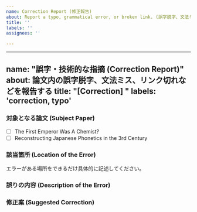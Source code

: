 ```yaml
---
name: Correction Report (修正報告)
about: Report a typo, grammatical error, or broken link. (誤字脱字、文法ミス、リンク切れを報告する)
title: ''
labels: ''
assignees: ''

---
```


---
name: "誤字・技術的な指摘 (Correction Report)"
about: 論文内の誤字脱字、文法ミス、リンク切れなどを報告する
title: "[Correction] "
labels: 'correction, typo'
---

### 対象となる論文 (Subject Paper)
<!-- どちらの論文に関する指摘か、選択または明記してください / Please specify which paper this report refers to. -->
- [ ] The First Emperor Was A Chemist?
- [ ] Reconstructing Japanese Phonetics in the 3rd Century

### 該当箇所 (Location of the Error)
<!-- 例: Section 1, p. 2, para. 4, line 3 -->
エラーがある場所をできるだけ具体的に記述してください。

### 誤りの内容 (Description of the Error)
<!-- どのようになっているか / What is currently written? -->

### 修正案 (Suggested Correction)
<!-- どのように修正すべきか / What should it be corrected to? -->
